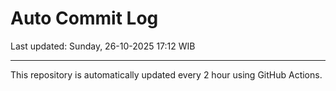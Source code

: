 # Auto Commit Log

Last updated: Sunday, 26-10-2025 17:12 WIB

---

This repository is automatically updated every 2 hour using GitHub Actions.
